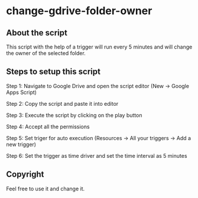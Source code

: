 # change-gdrive-folder-owner

## About the script

This script with the help of a trigger will run every 5 minutes and will change the owner of the selected folder.

## Steps to setup this script

Step 1: Navigate to Google Drive and open the script editor (New -> Google Apps Script)

Step 2: Copy the script and paste it into editor

Step 3: Execute the script by clicking on the play button

Step 4: Accept all the permissions

Step 5: Set triger for auto execution (Resources -> All your triggers -> Add a new trigger)

Step 6: Set the trigger as time driver and set the time interval as 5 minutes


## Copyright

Feel free to use it and change it. 



